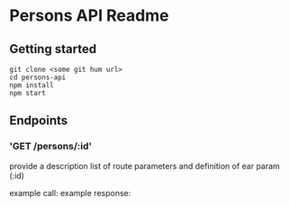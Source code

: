 

# Persons API Readme


## Getting started

```
git clone <some git hum url>
cd persons-api
npm install
npm start
```

## Endpoints

### 'GET /persons/:id'
provide a description
list of route parameters and definition of ear param (:id)

example call:
example response:
